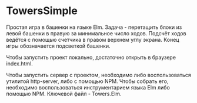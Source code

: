 # TowersSimple
Простая игра в башенки на языке Elm. Задача - перетащить блоки из левой башенки в правую за минимальное число ходов. Подсчёт ходов ведётся с помощью счетчика в правом верхнем углу экрана. Конец игры обозначается подсветкой башенки.

Чтобы запустить проект локально, достаточно открыть в браузере index.html.

Чтобы запустить сервер с проектом, необходимо либо воспользоваться утилитой http-server, либо с помощью NPM. Чтобы собрать его, необходимо воспользоваться инструментарием языка Elm либо помощью NPM. Ключевой файл - Towers.Elm.
